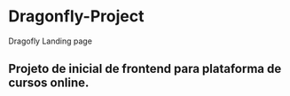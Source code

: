 # Dragonfly-Project
Dragofly Landing page
## Projeto de inicial de frontend para plataforma de cursos online.
